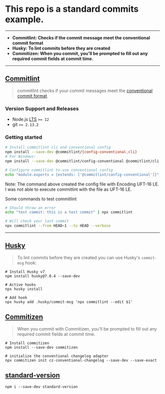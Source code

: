 # This repo is a standard commits example.

---

* **Commitlint: Checks if the commit message meet the conventional commit format**
* **Husky: To lint commits before they are created**
* **Commitizen: When you commit, you'll be prompted to fill out any required commit fields at commit time.**

---

## [Commitlint](https://github.com/conventional-changelog/commitlint/)

> commitlint checks if your commit messages meet the [conventional commit format](https://conventionalcommits.org).

### Version Support and Releases

- Node.js [LTS](https://github.com/nodejs/LTS#lts-schedule) `>= 12`
- git `>= 2.13.2`

### Getting started

```sh
# Install commitlint cli and conventional config
npm install --save-dev @commitlint/{config-conventional,cli}
# For Windows:
npm install --save-dev @commitlint/config-conventional @commitlint/cli

# Configure commitlint to use conventional config
echo "module.exports = {extends: ['@commitlint/config-conventional']}" > commitlint.config.js
```

Note: 
The command above created the config file with Encoding UFT-16 LE. I was not able to execute commitlint with the file as UFT-16 LE.

Some commands to test commitlint

```sh
# Should throw an error
echo "test commit: this is a test commit" | npx commitlint

# Will check your last commit
npx commitlint --from HEAD~1 --to HEAD --verbose
```

---

## [Husky](https://github.com/typicode/husky)

> To lint commits before they are created you can use Husky's `commit-msg` hook:

```
# Install Husky v7
npm install husky@7.0.4 --save-dev

# Active hooks
npx husky install

# Add hook
npx husky add .husky/commit-msg 'npx commitlint --edit $1'
```

## [Commitizen](https://github.com/commitizen/cz-cli)

> When you commit with Commitizen, you'll be prompted to fill out any required commit fields at commit time.

```
# Install commitizen
npm install --save-dev commitizen

# initialize the conventional changelog adapter
npx commitizen init cz-conventional-changelog --save-dev --save-exact
```

## [standard-version](https://github.com/conventional-changelog/standard-version)

```
npm i --save-dev standard-version
```